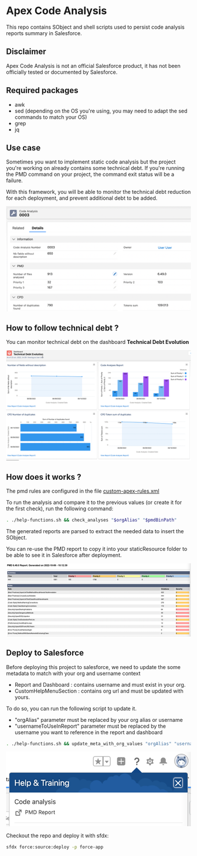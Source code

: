 # Apex Code Analysis
This repo contains SObject and shell scripts used to persist code analysis reports summary in Salesforce.


## Disclaimer
Apex Code Analysis is not an official Salesforce product, it has not been officially tested or documented by Salesforce.
## Required packages

- awk
- sed (depending on the OS you're using, you may need to adapt the sed commands to match your OS)
- grep
- jq
## Use case
Sometimes you want to implement static code analysis but the project you're working on already contains some technical debt. If you're running the PMD command on your project, the command exit status will be a failure.

With this framework, you will be able to monitor the technical debt reduction for each deployment, and prevent additional debt to be added.

<img alt="CodeAnalysis__c" src="./screenshots/object.png" />

## How to follow technical debt ?

You can monitor technical debt on the dashboard **Technical Debt Evolution**

<img alt="Dashboard" src="./screenshots/dashboard.png" />

## How does it works ?

The pmd rules are configured in the file [custom-apex-rules.xml](./custom-apex-rules.xml)

To run the analysis and compare it to the previous values (or create it for the first check), run the following command:
```sh
. ./help-functions.sh && check_analyses "$orgAlias" "$pmdBinPath"
```

The generated reports are parsed to extract the needed data to insert the SObject.

You can re-use the PMD report to copy it into your staticResource folder to be able to see it in Salesforce after deployment.

<img alt="PMD Report" src="./screenshots/pmd-report.png" />

## Deploy to Salesforce


Before deploying this project to salesforce, we need to update the some metadata to match with your org and username context
- Report and Dashboard : contains username and must exist in your org.
- CustomHelpMenuSection : contains org url and must be updated with yours.

To do so, you can run the following script to update it.
- "orgAlias" parameter must be replaced by your org alias or username
- "usernameToUseInReport" parameter must be replaced by the username you want to reference in the report and dashboard
```sh
. ./help-functions.sh && update_meta_with_org_values "orgAlias" "usernameToUseInReport"
```

<img alt="Help Menu" src="./screenshots/help-menu.png" />


Checkout the repo and deploy it with sfdx:
```sh
sfdx force:source:deploy -p force-app
```